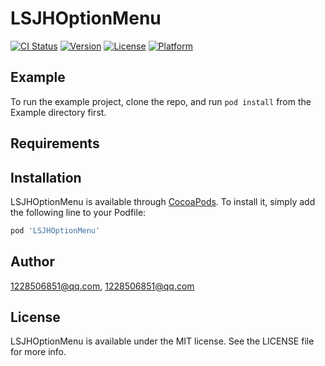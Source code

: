 # LSJHOptionMenu

[![CI Status](https://img.shields.io/travis/1228506851@qq.com/LSJHOptionMenu.svg?style=flat)](https://travis-ci.org/1228506851@qq.com/LSJHOptionMenu)
[![Version](https://img.shields.io/cocoapods/v/LSJHOptionMenu.svg?style=flat)](https://cocoapods.org/pods/LSJHOptionMenu)
[![License](https://img.shields.io/cocoapods/l/LSJHOptionMenu.svg?style=flat)](https://cocoapods.org/pods/LSJHOptionMenu)
[![Platform](https://img.shields.io/cocoapods/p/LSJHOptionMenu.svg?style=flat)](https://cocoapods.org/pods/LSJHOptionMenu)

## Example

To run the example project, clone the repo, and run `pod install` from the Example directory first.

## Requirements

## Installation

LSJHOptionMenu is available through [CocoaPods](https://cocoapods.org). To install
it, simply add the following line to your Podfile:

```ruby
pod 'LSJHOptionMenu'
```

## Author

1228506851@qq.com, 1228506851@qq.com

## License

LSJHOptionMenu is available under the MIT license. See the LICENSE file for more info.
